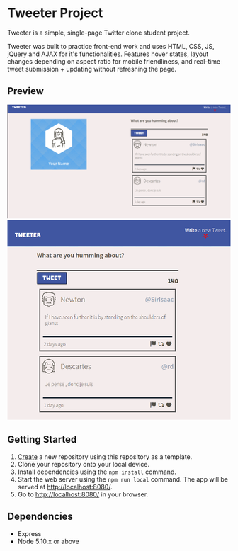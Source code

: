 # Tweeter Project

Tweeter is a simple, single-page Twitter clone student project.

Tweeter was built to practice front-end work and uses HTML, CSS, JS, jQuery and AJAX for it's functionalities. Features hover states, layout changes depending on aspect ratio for mobile friendliness, and real-time tweet submission + updating without refreshing the page. 

## Preview 

!["Desktop Layout Preview"](https://github.com/Hanson85711/tweeter/blob/master/public/images/Desktop-layout.png?raw=true)
!["Mobile Layout Preview"](https://github.com/Hanson85711/tweeter/blob/master/public/images/Mobile-layout.png?raw=true)
## Getting Started

1. [Create](https://docs.github.com/en/repositories/creating-and-managing-repositories/creating-a-repository-from-a-template) a new repository using this repository as a template.
2. Clone your repository onto your local device.
3. Install dependencies using the `npm install` command.
3. Start the web server using the `npm run local` command. The app will be served at <http://localhost:8080/>.
4. Go to <http://localhost:8080/> in your browser.

## Dependencies

- Express
- Node 5.10.x or above

